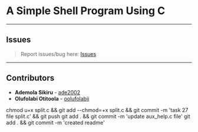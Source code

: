 # A Simple Shell Program Using C

---

## Issues

> Report issues/bug here: [Issues](https://github.com/oolufolabii/simple_shell/issues)

---

## Contributors

+ **Ademola Sikiru** - [ade2002](https://github.com/Ade2002/)
+ **Olufolabi Otitoola** - [oolufolabii](github.com/oolufolabii/)


chmod u+x split.c && git add --chmod=+x split.c && git commit -m 'task 27 file split.c' && git push
git add .  && git commit -m 'update aux_help.c file'
git add . && git commit -m 'created readme'
